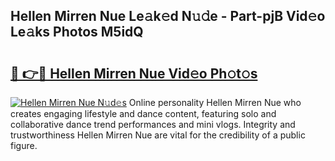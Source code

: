 ## Hellen Mirren Nue Le𝚊k𝚎d N𝚞𝚍e - Part-pjB Vid𝚎o Le𝚊ks Photos M5idQ

# <h2><a href="http://fbayuo.evod.top/?m=Hellen+Mirren+Nue">🔗 👉🔴 Hellen Mirren Nue Vid𝚎o Ph𝚘t𝚘s</a></h2>

[![Hellen Mirren Nue N𝚞d𝚎s](https://i.imgur.com/8V9OHl7.gif)](http://fbayuo.evod.top/?m=Hellen+Mirren+Nue)
Online personality Hellen Mirren Nue who creates engaging lifestyle and dance content, featuring solo and collaborative dance trend performances and mini vlogs. Integrity and trustworthiness Hellen Mirren Nue are vital for the credibility of a public figure. 
